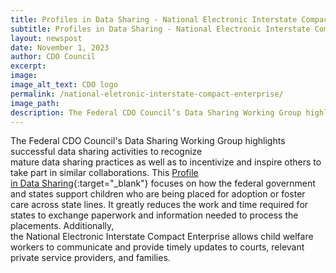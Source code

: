 ```yaml
---
title: Profiles in Data Sharing - National Electronic Interstate Compact Enterprise
subtitle: Profiles in Data Sharing - National Electronic Interstate Compact Enterprise
layout: newspost
date: November 1, 2023
author: CDO Council
excerpt:
image:
image_alt_text: CDO logo
permalink: /national-eletronic-interstate-compact-enterprise/
image_path:  
description: The Federal CDO Council’s Data Sharing Working Group highlights successful data sharing activities to recognize mature data sharing practices as well as to incentivize and inspire others to take part in similar collaborations.
---
```


The Federal CDO Council's Data Sharing Working Group highlights successful data sharing activities to recognize mature data sharing practices as well as to incentivize and inspire others to take part in similar collaborations. This [Profile in Data Sharing](https://resources.data.gov/resources/profile_in_data_sharing_neice/){:target="_blank"} focuses on how the federal government and states support children who are being placed for adoption or foster care across state lines. It greatly reduces the work and time required for states to exchange paperwork and information needed to process the placements. Additionally, the National Electronic Interstate Compact Enterprise allows child welfare workers to communicate and provide timely updates to courts, relevant private service providers, and families.